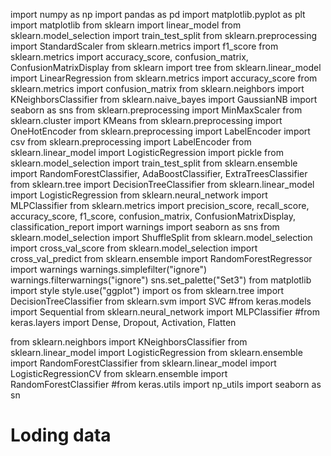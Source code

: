 
import numpy as np
import pandas as pd
import matplotlib.pyplot as plt
import matplotlib
from sklearn import linear_model
from sklearn.model_selection import train_test_split
from sklearn.preprocessing import StandardScaler
from sklearn.metrics import f1_score
from sklearn.metrics import accuracy_score, confusion_matrix, ConfusionMatrixDisplay
from sklearn import tree
from sklearn.linear_model import LinearRegression
from sklearn.metrics import accuracy_score
from sklearn.metrics import confusion_matrix
from sklearn.neighbors import KNeighborsClassifier
from sklearn.naive_bayes import GaussianNB
import seaborn as sns
from sklearn.preprocessing import MinMaxScaler
from sklearn.cluster import KMeans
from sklearn.preprocessing import OneHotEncoder 
from sklearn.preprocessing import LabelEncoder 
import csv
from sklearn.preprocessing import LabelEncoder
from sklearn.linear_model import LogisticRegression
import pickle
from sklearn.model_selection import train_test_split
from sklearn.ensemble import RandomForestClassifier, AdaBoostClassifier, ExtraTreesClassifier
from sklearn.tree import DecisionTreeClassifier
from sklearn.linear_model import LogisticRegression
from sklearn.neural_network import MLPClassifier
from sklearn.metrics import precision_score, recall_score, accuracy_score, f1_score, confusion_matrix, ConfusionMatrixDisplay, classification_report
import warnings
import seaborn as sns
from sklearn.model_selection import ShuffleSplit
from sklearn.model_selection import cross_val_score
from sklearn.model_selection import cross_val_predict
from sklearn.ensemble import RandomForestRegressor
import warnings
warnings.simplefilter("ignore")
warnings.filterwarnings("ignore")
sns.set_palette("Set3")
from matplotlib import style
style.use("ggplot")
import os
from sklearn.tree import DecisionTreeClassifier
from sklearn.svm import SVC
#from keras.models import Sequential
from sklearn.neural_network import MLPClassifier
#from keras.layers import Dense, Dropout, Activation, Flatten

from sklearn.neighbors import KNeighborsClassifier
from sklearn.linear_model import LogisticRegression
from sklearn.ensemble import RandomForestClassifier
from sklearn.linear_model import LogisticRegressionCV
from sklearn.ensemble import RandomForestClassifier
#from keras.utils import np_utils
import seaborn as sn
# Loding data
